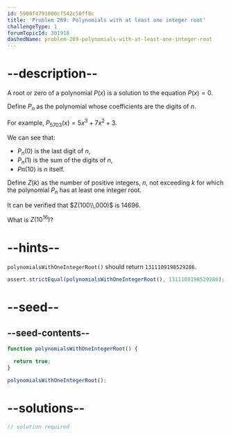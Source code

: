 ```yaml
---
id: 5900f4791000cf542c50ff8c
title: 'Problem 269: Polynomials with at least one integer root'
challengeType: 1
forumTopicId: 301918
dashedName: problem-269-polynomials-with-at-least-one-integer-root
---
```


# --description--

A root or zero of a polynomial $P(x)$ is a solution to the equation $P(x) = 0$.

Define $P_n$ as the polynomial whose coefficients are the digits of $n$.

For example, $P_{5703}(x) = 5x^3 + 7x^2 + 3$.

We can see that:

- $P_n(0)$ is the last digit of $n$,
- $P_n(1)$ is the sum of the digits of $n$,
- $Pn(10)$ is $n$ itself.

Define $Z(k)$ as the number of positive integers, $n$, not exceeding $k$ for which the polynomial $P_n$ has at least one integer root.

It can be verified that $Z(100\\,000)$ is 14696.

What is $Z({10}^{16})$?

# --hints--

`polynomialsWithOneIntegerRoot()` should return `1311109198529286`.

```js
assert.strictEqual(polynomialsWithOneIntegerRoot(), 1311109198529286);
```

# --seed--

## --seed-contents--

```js
function polynomialsWithOneIntegerRoot() {

  return true;
}

polynomialsWithOneIntegerRoot();
```

# --solutions--

```js
// solution required
```
